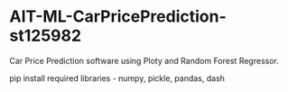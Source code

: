 # AIT-ML-CarPricePrediction-st125982
Car Price Prediction software using Ploty and Random Forest Regressor.

pip install required libraries - numpy, pickle, pandas, dash